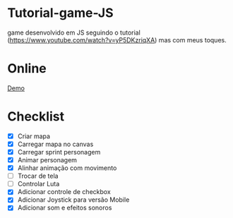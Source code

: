 # Tutorial-game-JS
game desenvolvido em JS seguindo o tutorial (https://www.youtube.com/watch?v=yP5DKzriqXA) mas com meus toques.

# Online
[Demo](https://hovelacque.github.io/Tutorial-game-JS/)

# Checklist
- [x] Criar mapa
- [x] Carregar mapa no canvas
- [x] Carregar sprint personagem
- [x] Animar personagem
- [x] Alinhar animação com movimento
- [ ] Trocar de tela
- [ ] Controlar Luta
- [x] Adicionar controle de checkbox
- [x] Adicionar Joystick para versão Mobile
- [x] Adicionar som e efeitos sonoros
